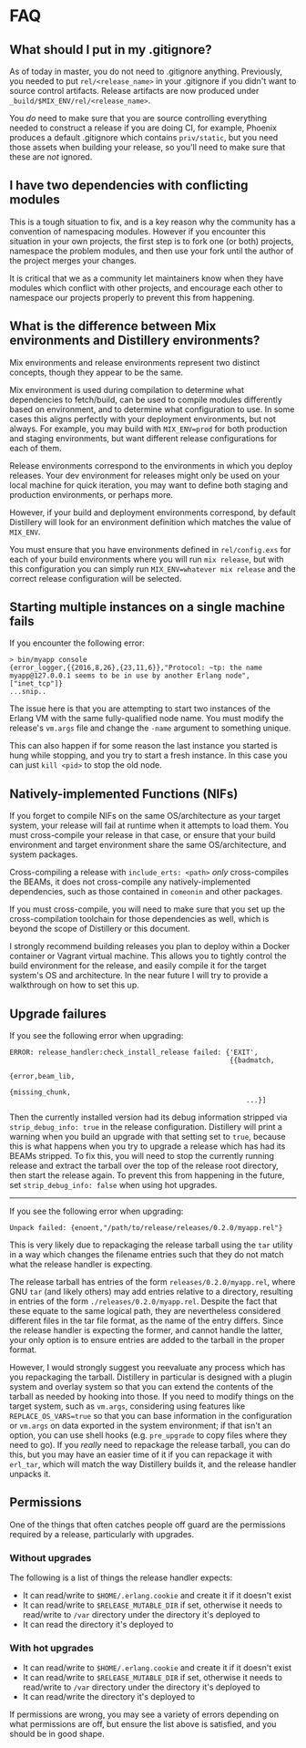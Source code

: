 # FAQ

## What should I put in my .gitignore?

As of today in master, you do not need to .gitignore anything. Previously,
you needed to put `rel/<release_name>` in your .gitignore if you didn't
want to source control artifacts. Release artifacts are now produced under
`_build/$MIX_ENV/rel/<release_name>`.

You *do* need to make sure that you are source controlling everything needed
to construct a release if you are doing CI, for example, Phoenix produces a 
default .gitignore which contains `priv/static`, but you need those assets when
building your release, so you'll need to make sure that these are *not* ignored.

## I have two dependencies with conflicting modules

This is a tough situation to fix, and is a key reason why the community has a convention
of namespacing modules. However if you encounter this situation in your own projects, the
first step is to fork one (or both) projects, namespace the problem modules, and then
use your fork until the author of the project merges your changes.

It is critical that we as a community let maintainers know when they have modules which
conflict with other projects, and encourage each other to namespace our projects properly
to prevent this from happening.

## What is the difference between Mix environments and Distillery environments?

Mix environments and release environments represent two distinct concepts, though they appear to be the same.

Mix environment is used during compilation to determine what dependencies to fetch/build, can be used to compile
modules differently based on environment, and to determine what configuration to use. In some cases this aligns
perfectly with your deployment environments, but not always. For example, you may build with `MIX_ENV=prod` for
both production and staging environments, but want different release configurations for each of them.

Release environments correspond to the environments in which you deploy releases. Your dev environment for releases
might only be used on your local machine for quick iteration, you may want to define both staging and production
environments, or perhaps more.

However, if your build and deployment environments correspond, by default Distillery will look for an environment
definition which matches the value of `MIX_ENV`.

You must ensure that you have environments defined in `rel/config.exs` for each of your build environments where you
will run `mix release`, but with this configuration you can simply run `MIX_ENV=whatever mix release` and the correct
release configuration will be selected.

## Starting multiple instances on a single machine fails

If you encounter the following error:

```
> bin/myapp console
{error_logger,{{2016,8,26},{23,11,6}},"Protocol: ~tp: the name myapp@127.0.0.1 seems to be in use by another Erlang node",["inet_tcp"]}
...snip..
```

The issue here is that you are attempting to start two instances of the Erlang VM with the same
fully-qualified node name. You must modify the release's `vm.args` file and change the `-name` argument
to something unique.

This can also happen if for some reason the last instance you started is hung while stopping,
and you try to start a fresh instance. In this case you can just `kill <pid>` to stop the old node.

## Natively-implemented Functions (NIFs)

If you forget to compile NIFs on the same OS/architecture as your target system, your release
will fail at runtime when it attempts to load them. You must cross-compile your release in that case,
or ensure that your build environment and target environment share the same OS/architecture, and system
packages.

Cross-compiling a release with `include_erts: <path>` *only* cross-compiles the BEAMs, it does not
cross-compile any natively-implemented dependencies, such as those contained in `comeonin` and other packages.

If you must cross-compile, you will need to make sure that you set up the cross-compilation toolchain for
those dependencies as well, which is beyond the scope of Distillery or this document.

I strongly recommend building releases you plan to deploy within a Docker container or Vagrant virtual machine.
This allows you to tightly control the build environment for the release, and easily compile it for the target
system's OS and architecture. In the near future I will try to provide a walkthrough on how to set this up.

## Upgrade failures

If you see the following error when upgrading:

```
ERROR: release_handler:check_install_release failed: {'EXIT',
                                                      {{badmatch,
                                                        {error,beam_lib,
                                                         {missing_chunk,
                                                          ...}]
```

Then the currently installed version had its debug information stripped via
`strip_debug_info: true` in the release configuration. Distillery will print a
warning when you build an upgrade with that setting set to `true`, because this
is what happens when you try to upgrade a release which has had its BEAMs
stripped. To fix this, you will need to stop the currently running release and
extract the tarball over the top of the release root directory, then start the
release again. To prevent this from happening in the future, set
`strip_debug_info: false` when using hot upgrades.

---

If you see the following error when upgrading:

```
Unpack failed: {enoent,"/path/to/release/releases/0.2.0/myapp.rel"}
```

This is very likely due to repackaging the release tarball using the `tar` utility in a way
which changes the filename entries such that they do not match what the release handler is expecting.

The release tarball has entries of the form `releases/0.2.0/myapp.rel`, where GNU `tar` (and likely others)
may add entries relative to a directory, resulting in entries of the form `./releases/0.2.0/myapp.rel`. Despite
the fact that these equate to the same logical path, they are nevertheless considered different files in the tar
file format, as the name of the entry differs. Since the release handler is expecting the former, and cannot handle
the latter, your only option is to ensure entries are added to the tarball in the proper format.

However, I would strongly suggest you reevaluate any process which has you repackaging the tarball. Distillery in
particular is designed with a plugin system and overlay system so that you can extend the contents of the tarball as
needed by hooking into those. If you need to modify things on the target system, such as `vm.args`, considering using
features like `REPLACE_OS_VARS=true` so that you can base information in the configuration or `vm.args` on data exported
in the system environment; if that isn't an option, you can use shell hooks (e.g. `pre_upgrade` to copy files where they need to
go). If you _really_ need to repackage the release tarball, you can do this, but you may have an easier time of it if you 
can repackage it with `erl_tar`, which will match the way Distillery builds it, and the release handler unpacks it.


## Permissions

One of the things that often catches people off guard are the permissions required by a release, particularly with upgrades.

### Without upgrades

The following is a list of things the release handler expects:

- It can read/write to `$HOME/.erlang.cookie` and create it if it doesn't exist
- It can read/write to `$RELEASE_MUTABLE_DIR` if set, otherwise it needs to read/write to `/var` directory under the directory it's deployed to
- It can read the directory it's deployed to

### With hot upgrades

- It can read/write to `$HOME/.erlang.cookie` and create it if it doesn't exist
- It can read/write to `$RELEASE_MUTABLE_DIR` if set, otherwise it needs to read/write to `/var` directory under the directory it's deployed to
- It can read/write the directory it's deployed to

If permissions are wrong, you may see a variety of errors depending on what permissions are off, but ensure the list above is satisfied, and you should be in good shape.
